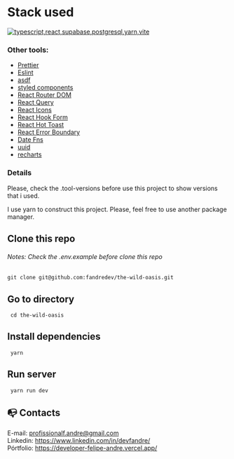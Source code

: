 # Stack used

  <a href="https://go-skill-icons.vercel.app/">
    <img src="https://go-skill-icons.vercel.app/api/icons?i=typescript,react,supabase,postgresql,yarn,vite" alt="typescript,react,supabase,postgresql,yarn,vite" />
  </a>

### Other tools:

- [Prettier](https://eslint.org/)
- [Eslint](https://prettier.io/)
- [asdf](https://asdf-vm.com/)
- [styled components](https://styled-components.com/)
- [React Router DOM](https://reactrouter.com/en/main)
- [React Query](https://www.npmjs.com/package/react-query)
- [React Icons](https://react-icons.github.io/react-icons/)
- [React Hook Form](https://www.react-hook-form.com/)
- [React Hot Toast](https://react-hot-toast.com/)
- [React Error Boundary](https://www.npmjs.com/package/react-error-boundary)
- [Date Fns](https://www.npmjs.com/package/date-fns)
- [uuid](https://www.npmjs.com/package/uuid)
- [recharts](https://recharts.org/en-US/)

### Details

Please, check the .tool-versions before use this project to show versions that i used.

I use yarn to construct this project. Please, feel free to use another package manager.

## Clone this repo

###### Notes: Check the .env.example before clone this repo

```
git clone git@github.com:fandredev/the-wild-oasis.git
```

## Go to directory

```
 cd the-wild-oasis
```

## Install dependencies

```
 yarn
```

## Run server

```
 yarn run dev
```

## :mailbox_with_no_mail: Contacts

E-mail: profissionalf.andre@gmail.com<br>
Linkedin: https://www.linkedin.com/in/devfandre/<br>
Pórtfolio: https://developer-felipe-andre.vercel.app/<br>
